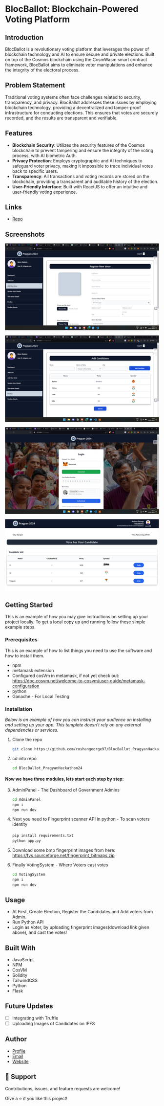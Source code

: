 # BlocBallot: Blockchain-Powered Voting Platform

## Introduction

BlocBallot is a revolutionary voting platform that leverages the power of blockchain technology and AI to ensure secure and private elections. Built on top of the Cosmos blockchain using the CosmWasm smart contract framework, BlocBallot aims to eliminate voter manipulations and enhance the integrity of the electoral process.

## Problem Statement

Traditional voting systems often face challenges related to security, transparency, and privacy. BlocBallot addresses these issues by employing blockchain technology, providing a decentralized and tamper-proof infrastructure for conducting elections. This ensures that votes are securely recorded, and the results are transparent and verifiable.

## Features

- **Blockchain Security**: Utilizes the security features of the Cosmos blockchain to prevent tampering and ensure the integrity of the voting process, with AI biometric Auth.
- **Privacy Protection**: Employs cryptographic and AI techniques to safeguard voter privacy, making it impossible to trace individual votes back to specific users.
- **Transparency**: All transactions and voting records are stored on the blockchain, providing a transparent and auditable history of the election.
- **User-Friendly Interface**: Built with ReactJS to offer an intuitive and user-friendly voting experience.

## Links

- [Repo](https://github.com/roshangeorge97/BlocBallot_PragyanHackathon24/)

## Screenshots

![](/screenshots/a1.png)

![](/screenshots/a2.png)

![](/screenshots/a3.png)

![](/screenshots/a4.png)

<!-- GETTING STARTED -->
## Getting Started

This is an example of how you may give instructions on setting up your project locally.
To get a local copy up and running follow these simple example steps.

### Prerequisites

This is an example of how to list things you need to use the software and how to install them.
* npm
* metamask extension
* Configured cosVm in metamask, if not yet check out: https://doc.cosvm.net/welcome-to-cosvm/user-guide/metamask-configuration
* python
* Ganache - For Local Testing

### Installation

_Below is an example of how you can instruct your audience on installing and setting up your app. This template doesn't rely on any external dependencies or services._

1. Clone the repo
   ```sh
   git clone https://github.com/roshangeorge97/BlocBallot_PragyanHackathon24
   ```
2. cd into repo
   ```sh
   cd BlocBallot_PragyanHackathon24
   ```
#### Now we have three modules, lets start each step by step:

3. AdminPanel - The Dashboard of Government Admins
   ```sh
   cd AdminPanel
   npm i
   npm run dev
   ```
   
4. Next you need to Fingerprint scanner API in python - To scan voters identity
   #### 
   ```sh
   pip install requirements.txt
   python app.py
   ```
   
5. Download some bmp fingerprint images from here: https://fvs.sourceforge.net/fingerprint_bitmaps.zip
   
6. Finally VotingSystem - Where Voters cast votes
   ```sh
   cd VotingSystem
   npm i
   npm run dev
   ```

<!-- USAGE EXAMPLES -->
## Usage

- At First, Create Election, Register the Candidates and Add voters from Admin.
- Run Python API
- Login as Voter, by uploading fingerprint images(download link given above), and cast the votes!

## Built With

- JavaScript
- NPM
- CosVM
- Solidity
- TailwindCSS
- Python
- Flask

## Future Updates

- [ ] Integrating with Truffle
- [ ] Uploading Images of Candidates on IPFS

## Author

- [Profile](https://github.com/roshangeorge97 "Roshan George")
- [Email](mailto:roshangeorge2003@gmail.com?subject=Hi "Hi!")
- [Website](https://roshangeorge97.github.io/portfolio/)

## 🤝 Support

Contributions, issues, and feature requests are welcome!

Give a ⭐️ if you like this project!
